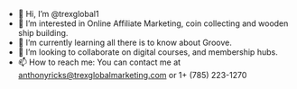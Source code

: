 - 👋 Hi, I’m @trexglobal1
- 👀 I’m interested in Online Affiliate Marketing, coin collecting and wooden ship building.
- 🌱 I’m currently learning all there is to know about Groove.
- 💞️ I’m looking to collaborate on digital courses, and membership hubs.
- 📫 How to reach me:  You can contact me at anthonyricks@trexglobalmarketing.com or 1+ (785) 223-1270

<!---
trexglobal1/trexglobal1 is a ✨ special ✨ repository because its `README.md` (this file) appears on your GitHub profile.
You can click the Preview link to take a look at your changes.
--->
